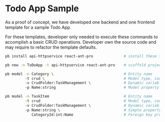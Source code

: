 # Todo App Sample

<div>
As a proof of concept, we have developed one backend and one frontend template for a sample Todo App. 

For these templates, developer only needed to execute these commands to accomplish a basic CRUD operations. Developer own the source code and may require to refactor the template defaults. 

</div>

```bash
pb install api-httpservice react-ant-pro              # install these two example templates
```

```bash
pb new -n ToDoApp -t api-httpservice react-ant-pro    # scaffold project with these templates
```

```bash
pb model -n Category \                                # Entity name       
         -t crud \                                    # Model type, could be many different model generation template
         -v CrudFolder:TaskManagement \               # Dynamic variables defined in the template, key:value
         -p Name:string                               # Model property list. [property name]:[type identifier]
```

```bash
pb model -n TaskItem                                  # Entity name
         -t crud                                      # Model type, could be many different model generation template
         -v CrudFolder:TaskManagement \               # Dynamic variables defined in the template, key:value
         -p Name:string \                             # Simple property
            CategoryId:int:Name                       # Foreign key property with a variable to display name propery
```